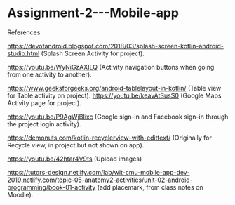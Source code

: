 # Assignment-2---Mobile-app


References

https://devofandroid.blogspot.com/2018/03/splash-screen-kotlin-android-studio.html (Splash Screen Activity for project).

https://youtu.be/WyNiGzAXILQ (Activity navigation buttons when going from one activity to another).

https://www.geeksforgeeks.org/android-tablelayout-in-kotlin/ (Table view for Table activity on project).
https://youtu.be/keavAtSusS0 (Google Maps Activity page for project).

https://youtu.be/P9AgWjBIixc (Google sign-in and Facebook sign-in through the project login activity).

https://demonuts.com/kotlin-recyclerview-with-edittext/ (Originally for Recycle view, in project but not shown on app).

https://youtu.be/42htar4V9ts (Upload images)

https://tutors-design.netlify.com/lab/wit-cmu-mobile-app-dev-2019.netlify.com/topic-05-anatomy2-activities/unit-02-android-programming/book-01-activity (add placemark, from class notes on Moodle).
